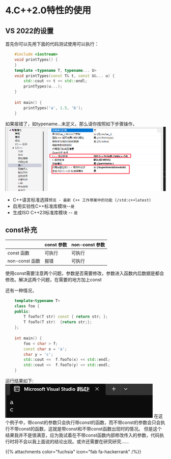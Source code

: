 # 4.C&#43;&#43;2.0特性的使用

## VS 2022的设置

首先你可以先用下面的代码测试使用可以执行：

```cpp
    #include <iostream>
    void printTypes() {
    }
    template <typename T, typename... U>
    void printTypes(const T& t, const U&... u) {
        std::cout << t << std::endl;
        printTypes(u...);
    }

    int main() {
        printTypes('a', 1.5, 'b');
    }
```

如果报错了，如typename...未定义，那么请你按照如下步骤操作，
![alt text](image.png)

- C++语言标准选择`预览 - 最新 C++ 工作草案中的功能 (/std:c++latest)`
- 启用实验性C++标准库模块--`是`
- 生成ISO C++23标准库模块 -- `是`

## const补充

| |const 参数|non-const 参数|
|--|--|--|
|const 函数|可执行|可执行|
|non-const 函数|报错|可执行|

使用const需要注意两个问题，参数是否需要修改，参数进入函数内后数据是都会修改。解决这两个问题，在需要的地方加上const

还有一种情况，

```cpp
    template<typename T>
    class foo {
    public:
        T fooTo(T str) const { return str; };
        T fooTo(T str)  {return str;};
    };

    int main() {
        foo < char > f;
        const char x = 'a';
        char y = 'c';
        std::cout <<  f.fooTo(x) << std::endl;
        std::cout <<  f.fooTo(y) << std::endl;
    }
```

运行结果如下:
![alt text](image-1.png)
在这个例子中，带const的参数只会执行带const的函数，而不带const的参数会只会执行不带const的函数，这就是带const和不带const函数出现时的情况。
但是这个结果我并不是很满意，应为我试着在不带const函数内部修改传入的参数，代码执行时将不会以我上面说的结论出现。或许还需要在研究研究……


{{% attachments color="fuchsia" icon="fab fa-hackerrank" /%}}